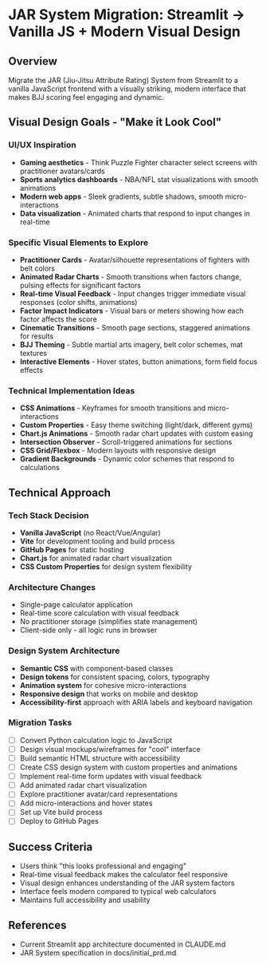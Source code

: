 # JAR System Migration: Streamlit → Vanilla JS + Modern Visual Design

## Overview
Migrate the JAR (Jiu-Jitsu Attribute Rating) System from Streamlit to a vanilla JavaScript frontend with a visually striking, modern interface that makes BJJ scoring feel engaging and dynamic.

## Visual Design Goals - "Make it Look Cool"

### UI/UX Inspiration
- **Gaming aesthetics** - Think Puzzle Fighter character select screens with practitioner avatars/cards
- **Sports analytics dashboards** - NBA/NFL stat visualizations with smooth animations
- **Modern web apps** - Sleek gradients, subtle shadows, smooth micro-interactions
- **Data visualization** - Animated charts that respond to input changes in real-time

### Specific Visual Elements to Explore
- **Practitioner Cards** - Avatar/silhouette representations of fighters with belt colors
- **Animated Radar Charts** - Smooth transitions when factors change, pulsing effects for significant factors
- **Real-time Visual Feedback** - Input changes trigger immediate visual responses (color shifts, animations)
- **Factor Impact Indicators** - Visual bars or meters showing how each factor affects the score
- **Cinematic Transitions** - Smooth page sections, staggered animations for results
- **BJJ Theming** - Subtle martial arts imagery, belt color schemes, mat textures
- **Interactive Elements** - Hover states, button animations, form field focus effects

### Technical Implementation Ideas
- **CSS Animations** - Keyframes for smooth transitions and micro-interactions
- **Custom Properties** - Easy theme switching (light/dark, different gyms)
- **Chart.js Animations** - Smooth radar chart updates with custom easing
- **Intersection Observer** - Scroll-triggered animations for sections
- **CSS Grid/Flexbox** - Modern layouts with responsive design
- **Gradient Backgrounds** - Dynamic color schemes that respond to calculations

## Technical Approach

### Tech Stack Decision
- **Vanilla JavaScript** (no React/Vue/Angular)
- **Vite** for development tooling and build process
- **GitHub Pages** for static hosting
- **Chart.js** for animated radar chart visualization
- **CSS Custom Properties** for design system flexibility

### Architecture Changes
- Single-page calculator application
- Real-time score calculation with visual feedback
- No practitioner storage (simplifies state management)
- Client-side only - all logic runs in browser

### Design System Architecture
- **Semantic CSS** with component-based classes
- **Design tokens** for consistent spacing, colors, typography
- **Animation system** for cohesive micro-interactions
- **Responsive design** that works on mobile and desktop
- **Accessibility-first** approach with ARIA labels and keyboard navigation

### Migration Tasks
- [ ] Convert Python calculation logic to JavaScript
- [ ] Design visual mockups/wireframes for "cool" interface
- [ ] Build semantic HTML structure with accessibility
- [ ] Create CSS design system with custom properties and animations
- [ ] Implement real-time form updates with visual feedback
- [ ] Add animated radar chart visualization
- [ ] Explore practitioner avatar/card representations
- [ ] Add micro-interactions and hover states
- [ ] Set up Vite build process
- [ ] Deploy to GitHub Pages

## Success Criteria
- Users think "this looks professional and engaging"
- Real-time visual feedback makes the calculator feel responsive
- Visual design enhances understanding of the JAR system factors
- Interface feels modern compared to typical web calculators
- Maintains full accessibility and usability

## References
- Current Streamlit app architecture documented in CLAUDE.md
- JAR System specification in docs/initial_prd.md